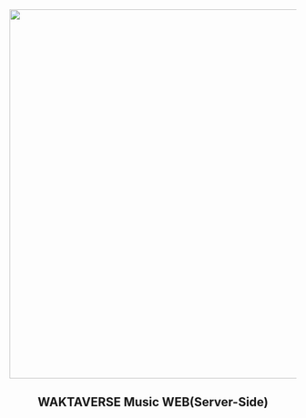 <div align="center">


<img src="https://cdn.discordapp.com/attachments/891369022749290560/1031854932845924362/WM_W1.png" width = "650">

<h2>WAKTAVERSE Music WEB(Server-Side)</h2>

</div>

<br>
